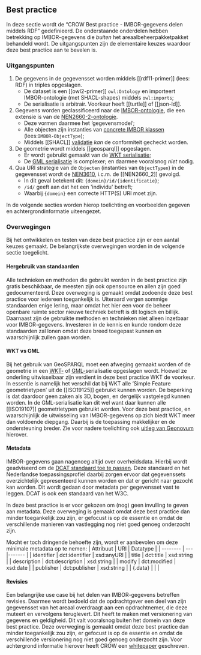 ## Best practice

In deze sectie wordt de “CROW Best practice - IMBOR-gegevens delen middels RDF” gedefinieerd. De onderstaande onderdelen hebben betrekking op IMBOR-gegevens die _buiten_ het areaalbeheerpakketpakket behandeld wordt. De uitgangspunten zijn de elementaire keuzes waardoor deze best practice aan te bevelen is.

### Uitgangspunten

1. De gegevens in de gegevensset worden middels [[rdf11-primer]] (lees: RDF) in triples opgeslagen.
    * De dataset is een [[owl2-primer]] `owl:Ontology` en importeert IMBOR-ontologie (met SHACL-shapes) middels `owl:imports`;
    * De serialisatie is arbitrair. Voorkeur heeft [[turtle]] of [[json-ld]].
1. Gegevens worden geclassificeerd naar de [IMBOR-ontologie][4], die een extensie is van de [NEN2660-2-ontologie][3].
    * Deze vormen daarmee het ‘gegevensmodel’;
    * Alle objecten zijn instanties van [concrete IMBOR klassen][5] (lees:`IMBOR-ObjectType`);
    * Middels [[SHACL]] [validatie][6] _kan_ de conformiteit gecheckt worden.
1. De geometrie wordt middels [[geosparql]] opgeslagen.
    * Er wordt gebruikt gemaakt van de [WKT serialisatie][7];
    * De [GML serialisatie][8] is complexer; en daarmee vooralsnog _niet_ nodig.
1. Qua URI strategie van de `Objecten` (instanties van `ObjectTypen`) in de gegevensset wordt de [NEN3610][1], i.c.m. de [[NEN2660_2]] gevolgd.
    * In dit geval betekent dit: `{domein}/id/{identificatie}`;
    * `/id/` geeft aan dat het een 'individu' betreft;
    * Waarbij `{domein}` een correcte HTTP(S) URI moet zijn.

In de volgende secties worden hierop toelichting en voorbeelden gegeven en achtergrondinformatie uiteengezet. 

### Overwegingen

Bij het ontwikkelen en testen van deze best practice zijn er een aantal keuzes gemaakt. De belangrijkste overwegingen worden in de volgende sectie toegelicht.

#### Hergebruik van standaarden

Alle technieken en methoden die gebruikt worden in de best practice zijn gratis beschikbaar, de meesten zijn ook opensource en allen zijn goed gedocumenteerd. Deze overweging is gemaakt omdat zodoende deze best practice voor iedereen toegankelijk is. Uiteraard vergen sommige standaarden enige lering, maar omdat het hier een voor de beheer openbare ruimte sector nieuwe techniek betreft is dit logisch en billijk. Daarnaast zijn de gebruikte methoden en technieken niet alleen inzetbaar voor IMBOR-gegevens. Investeren in de kennis en kunde rondom deze standaarden zal lonen omdat deze breed toegepast kunnen en waarschijnlijk zullen gaan worden.

#### WKT vs GML

Bij het gebruik van GeoSPARQL moet een afweging gemaakt worden of de geometrie in een <abbr title="Well-known text">WKT-</abbr> of <abbr title="Geography Markup Language">GML-</abbr>serialisatie opgeslagen wordt. Hoewel ze onderling uitwisselbaar zijn verdient in deze best practice WKT de voorkeur. In essentie is namelijk het verschil dat bij WKT alle ‘Simple Feature geometrietypen’ uit de [[ISO19125]] gebruikt kunnen worden. De beperking is dat daardoor geen zaken als 3D, bogen, en dergelijk vastgelegd kunnen worden. In de GML-serialisatie kan dit wel want daar kunnen alle [[ISO19107]] geometrietypen gebruikt worden. Voor deze best practice, en waarschijnlijk de uitwisseling van IMBOR-gegevens op zich biedt WKT meer dan voldoende diepgang. Daarbij is de toepassing makkelijker en de ondersteuning breder. Zie voor nadere toelichting ook [uitleg van Geonovum][9] hierover. 

#### Metadata

IMBOR-gegevens gaan nagenoeg altijd over overheidsdata. Hierbij wordt geadviseerd om de [DCAT standaard toe te passen][12]. Deze standaard en het Nederlandse toepassingsprofiel daarbij zorgen ervoor dat gegevenssets overzichtelijk gepresenteerd kunnen worden en dat er gericht naar gezocht kan worden. Dit wordt gedaan door metadata per gegevensset vast te leggen. DCAT is ook een standaard van het W3C. 

In deze best practice is er voor gekozen om (nog) geen invulling te geven aan metadata. Deze overweging is gemaakt omdat deze best practice dan minder toegankelijk zou zijn, er gefocust is op de essentie en omdat de verschillende manieren van vastlegging nog niet goed genoeg onderzocht zijn. 

Mocht er toch dringende behoefte zijn, wordt er aanbevolen om deze minimale metadata op te nemen:
| Attribuut | URI | Datatype | 
| -------- | --- |------- | 
| identifier | dct:identifier | xsd:anyURI | 
| title | dct:title | xsd:string |
| description | dct:description | xsd:string | 
| modify | dct:modified | xsd:date | 
| publisher | dct:publisher | xsd:string |
| {.data} | | |

#### Revisies

Een belangrijke use case bij het delen van IMBOR-gegevens betreffen revisies. Daarmee wordt bedoeld dat de opdrachtgever een deel van zijn gegevensset van het areaal overdraagt aan een opdrachtnemer, die deze muteert en vervolgens teruglevert. Dit heeft te maken met versionering van gegevens en geldigheid. Dit valt vooralsnog buiten het domein van deze best practice. Deze overweging is gemaakt omdat deze best practice dan minder toegankelijk zou zijn, er gefocust is op de essentie en omdat de verschillende versionering nog niet goed genoeg onderzocht zijn. Voor achtergrond informatie hierover heeft CROW een [whitepaper][13] geschreven. 

[1]: https://geonovum.github.io/NEN3610-Linkeddata/#nen3610id
[2]: https://www.nen.nl/nen-2660-2-2022-nl-291667
[3]: https://w3id.org/nen2660/def/
[4]: https://docs.crow.nl/onto-verkenner/imbor/
[5]: https://docs.crow.nl/imbor/techdoc/#objecttypen
[6]: https://w3c.github.io/data-shapes/shacl/#validation-definition
[7]: https://opengeospatial.github.io/ogc-geosparql/geosparql11/spec.html#_well_known_text
[8]: https://opengeospatial.github.io/ogc-geosparql/geosparql11/spec.html#_geography_markup_language
[9]: https://docs.geostandaarden.nl/g4w/geox/#geometrie-encodings
[10]: https://www.ogc.org/standards/sfa
[11]: https://www.iso.org/standard/66175.html
[12]: https://data.overheid.nl/ondersteuning/open-data/dcat
[13]: https://docs.crow.nl/wp/ldversiebeheer/